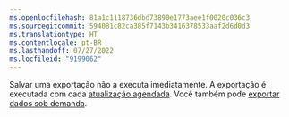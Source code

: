 ```yaml
---
ms.openlocfilehash: 81a1c1118736dbd73890e1773aee1f0020c036c3
ms.sourcegitcommit: 594081c82ca385f7143b3416378533aaf2d6d0d3
ms.translationtype: HT
ms.contentlocale: pt-BR
ms.lasthandoff: 07/27/2022
ms.locfileid: "9199062"
---
```

Salvar uma exportação não a executa imediatamente. A exportação é executada com cada [atualização agendada](../system.md#schedule-tab). Você também pode [exportar dados sob demanda](../export-destinations.md#run-exports-on-demand).
